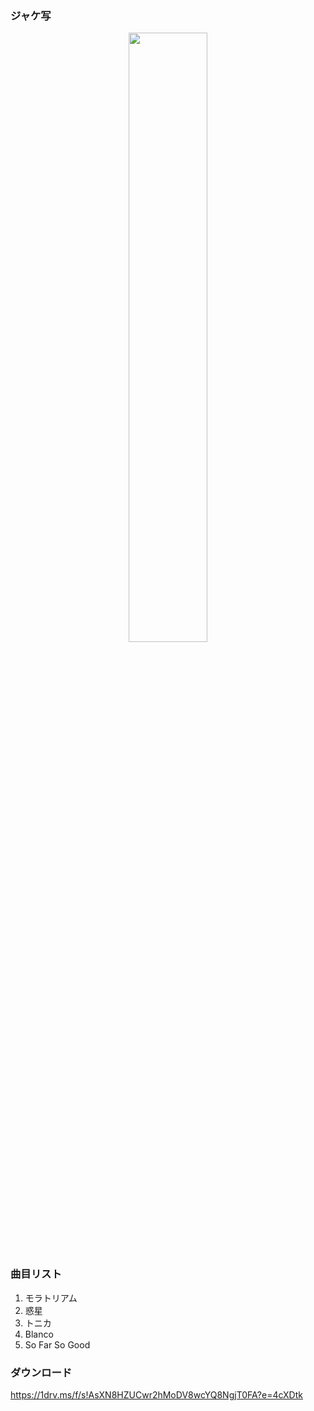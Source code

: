 ### ジャケ写

<div align="center"><img src="https://github.com/KawausoJyou/KawausoJyou.github.io/assets/92703641/3b6b2462-3584-4b0f-8d85-2e11911c0f9b" width="50%" height="50%"></div>

### 曲目リスト

1. モラトリアム
2. 惑星
3. トニカ
4. Blanco
5. So Far So Good

### ダウンロード

https://1drv.ms/f/s!AsXN8HZUCwr2hMoDV8wcYQ8NgjT0FA?e=4cXDtk